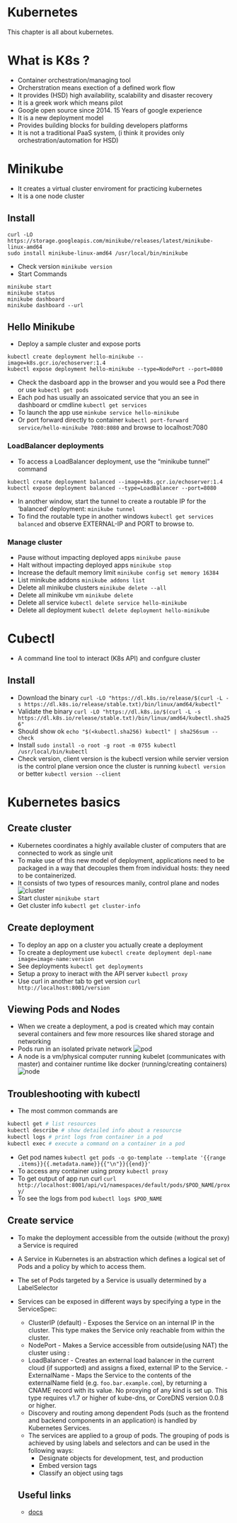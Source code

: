 Kubernetes
=========

This chapter is all about kubernetes.
# What is K8s ?
- Container orchestration/managing tool
- Orcherstration means exection of a defined work flow
- It provides (HSD) high availability, scalability and disaster recovery
- It is a greek work which means pilot
- Google open source since 2014. 15 Years of google experience
- It is a new deployment model
- Provides building blocks for building developers platforms
- It is not a traditional PaaS system, (i think it provides only orchestration/automation for HSD)


# Minikube
- It creates a virtual cluster enviroment for practicing kubernetes
- It is a one node cluster
## Install
```
curl -LO https://storage.googleapis.com/minikube/releases/latest/minikube-linux-amd64
sudo install minikube-linux-amd64 /usr/local/bin/minikube

```
- Check version `minikube version`
- Start Commands
```
minikube start
minikube status
minikube dashboard
minikube dashboard --url

```
## Hello Minikube
- Deploy a sample cluster and expose ports
```
kubectl create deployment hello-minikube --image=k8s.gcr.io/echoserver:1.4
kubectl expose deployment hello-minikube --type=NodePort --port=8080

```
- Check the dasboard app in the browser and you would see a Pod there or use `kubectl get pods`
- Each pod has usually an assoicated service that you an see in dashboard or cmdline `kubectl get services`
- To launch the app use `minkube service hello-minikube`
- Or port forward directly to container
`kubectl port-forward service/hello-minikube 7080:8080` and browse to localhost:7080

### LoadBalancer deployments 
- To access a LoadBalancer deployment, use the “minikube tunnel” command
```
kubectl create deployment balanced --image=k8s.gcr.io/echoserver:1.4  
kubectl expose deployment balanced --type=LoadBalancer --port=8080

```
- In another window, start the tunnel to create a routable IP for the ‘balanced’ deployment: `minikube tunnel`
- To find the routable type in another windows `kubectl get services balanced` and observe EXTERNAL-IP and PORT to browse to.

### Manage cluster
- Pause without impacting deployed apps `minikube pause`
- Halt without impacting deployed apps `minikube stop`
- Increase the default memory limit `minikube config set memory 16384`
- List minikube addons `minikube addons list`
- Delete all minikube clusters `minikube delete --all`
- Delete all minikube vm `minikube delete`
- Delete all service  `kubectl delete service hello-minikube`
- Delete all deployment `kubectl delete deployment hello-minikube`

# Cubectl
- A command line tool to interact (K8s API) and confgure cluster
## Install
- Download the binary `curl -LO "https://dl.k8s.io/release/$(curl -L -s https://dl.k8s.io/release/stable.txt)/bin/linux/amd64/kubectl"`
- Validate the binary `curl -LO "https://dl.k8s.io/$(curl -L -s https://dl.k8s.io/release/stable.txt)/bin/linux/amd64/kubectl.sha256"`
- Should show ok `echo "$(<kubectl.sha256) kubectl" | sha256sum --check`
- Install `sudo install -o root -g root -m 0755 kubectl /usr/local/bin/kubectl`
- Check version, client version is the kubectl version while servier version is the control plane version once the cluster is running `kubectl version` or better `kubectl version --client`

# Kubernetes basics
## Create cluster
- Kubernetes coordinates a highly available cluster of computers that are connected to work as single unit
- To make use of this new model of deployment, applications need to be packaged in a way that decouples them from individual hosts: they need to be containerized.
- It consists of two types of resources manily, control plane and nodes
![cluster](https://d33wubrfki0l68.cloudfront.net/283cc20bb49089cb2ca54d51b4ac27720c1a7902/34424/docs/tutorials/kubernetes-basics/public/images/module_01_cluster.svg)
- Start cluster `minikube start`
- Get cluster info `kubectl get cluster-info`

## Create deployment
- To deploy an app on a cluster you actually create a deployment
- To create a deployment use `kubectl create deployment depl-name image=image-name:version`
- See deployments `kubectl get deployments`
- Setup a proxy to ineract with the API server `kubectl proxy`
- Use curl in another tab to get version `curl http://localhost:8001/version`

## Viewing Pods and Nodes
- When we create a deployment, a pod is created which may contain several containers and few more resources like shared storage and networking
- Pods run in an isolated private network
![pod](https://d33wubrfki0l68.cloudfront.net/fe03f68d8ede9815184852ca2a4fd30325e5d15a/98064/docs/tutorials/kubernetes-basics/public/images/module_03_pods.svg)
- A node is a vm/physical computer running kubelet (communicates with master) and container runtime like docker (running/creating containers)
![node](https://d33wubrfki0l68.cloudfront.net/5cb72d407cbe2755e581b6de757e0d81760d5b86/a9df9/docs/tutorials/kubernetes-basics/public/images/module_03_nodes.svg)
## Troubleshooting with kubectl
- The most common commands are 

```bash
kubectl get # list resources
kubectl describe # show detailed info about a resourcse
kubectl logs # print logs from container in a pod
kubectl exec # execute a command on a container in a pod

```
- Get pod names `kubectl get pods -o go-template --template '{{range .items}}{{.metadata.name}}{{"\n"}}{{end}}'`
- To access any container using proxy `kubectl proxy`
- To get output of app run curl `curl http://localhost:8001/api/v1/namespaces/default/pods/$POD_NAME/proxy/`
- To see the logs from pod `kubectl logs $POD_NAME`


## Create service
- To make the deployment accessible from the outside (without the proxy) a Service is required
- A Service in Kubernetes is an abstraction which defines a logical set of Pods and a policy by which to access them. 
- The set of Pods targeted by a Service is usually determined by a LabelSelector
- Services can be exposed in different ways by specifying a type in the ServiceSpec:
    - ClusterIP (default) - Exposes the Service on an internal IP in the cluster. This type makes the Service only reachable from within the cluster.
    -  NodePort -  Makes a Service accessible from outside(using NAT) the cluster using <NodeIP>:<NodePort>
    - LoadBalancer - Creates an external load balancer in the current cloud (if supported) and assigns a fixed, external IP to the Service.
    -ExternalName - Maps the Service to the contents of the externalName field (e.g. `foo.bar.example.com`), by returning a CNAME record with its value. No proxying of any kind is set up. This type requires v1.7 or higher of kube-dns, or CoreDNS version 0.0.8 or higher.
    - Discovery and routing among dependent Pods (such as the frontend and backend components in an application) is handled by Kubernetes Services.
    - The services are applied to a group of pods. The grouping of pods is achieved by using labels and selectors and can be used in the following ways:
        - Designate objects for development, test, and production
        - Embed version tags
        - Classify an object using tags



    ## Useful links
    - [docs](https://kubernetes.io/docs/)

